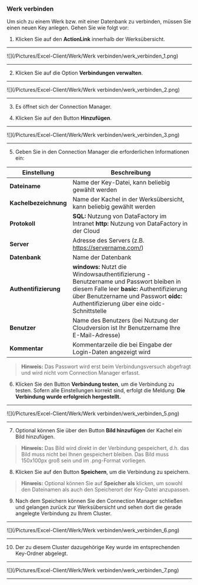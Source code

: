 ### Werk verbinden

Um sich zu einem Werk bzw. mit einer Datenbank zu verbinden, müssen Sie einen neuen Key anlegen. Gehen Sie wie folgt vor:

1) Klicken Sie auf den **ActionLink** innerhalb der Werksübersicht.  

---
![](/Pictures/Excel-Client/Werk/Werk verbinden/werk_verbinden_1.png)

---

2) Klicken Sie auf die Option **Verbindungen verwalten**.

---
![](/Pictures/Excel-Client/Werk/Werk verbinden/werk_verbinden_2.png)

---

3) Es öffnet sich der Connection Manager.

4) Klicken Sie auf den Button **Hinzufügen**.

---
![](/Pictures/Excel-Client/Werk/Werk verbinden/werk_verbinden_3.png)

---

5) Geben Sie in den Connection Manager die erforderlichen Informationen ein:

|Einstellung|Beschreibung|
| - | - |
|**Dateiname**|Name der Key-Datei, kann beliebig gewählt werden|
|**Kachelbezeichnung**|Name der Kachel in der Werksübersicht, kann beliebig gewählt werden|
|**Protokoll**|**SQL:** Nutzung von DataFactory im Intranet **http:** Nutzung von DataFactory in der Cloud|
|**Server**|Adresse des Servers (z.B. https://servername.com/)|
|**Datenbank**|Name der Datenbank|
|**Authentifizierung**|**windows:** Nutzt die Windowsauthentifizierung - Benutzername und Passwort bleiben in diesem Falle leer **basic:** Authentifizierung über Benutzername und Passwort **oidc:** Authentifizierung über eine oidc-Schnittstelle|
|**Benutzer**|Name des Benutzers (bei Nutzung der Cloudversion ist Ihr Benutzername Ihre E-Mail-Adresse)|
|**Kommentar**|Kommentarzeile die bei Eingabe der Login-Daten angezeigt wird|

>**Hinweis:** Das Passwort wird erst beim Verbindungsversuch abgefragt und wird nicht vom Connection Manager erfasst.

6) Klicken Sie den Button **Verbindung testen**, um die Verbindung zu testen. Sofern alle Einstellungen korrekt sind, erfolgt die Meldung: **Die Verbindung wurde erfolgreich hergestellt.**  

---
![](/Pictures/Excel-Client/Werk/Werk verbinden/werk_verbinden_5.png)

---

7) Optional können Sie über den Button **Bild hinzufügen** der Kachel ein Bild hinzufügen.  

> **Hinweis:** Das Bild wird direkt in der Verbindung gespeichert, d.h. das Bild muss nicht bei Ihnen gespeichert bleiben. Das Bild muss 150x100px groß sein und im .png-Format vorliegen.  

8) Klicken Sie auf den Button **Speichern**, um die Verbindung zu speichern.

>**Hinweis:** Optional können Sie auf **Speicher als** klicken, um sowohl den Dateinamen als auch den Speicherort der Key-Datei anzupassen.

9) Nach dem Speichern können Sie den Connection Manager schließen und gelangen zurück zur Werksübersicht und sehen dort die gerade angelegte Verbindung zu Ihrem Cluster.  

---
![](/Pictures/Excel-Client/Werk/Werk verbinden/werk_verbinden_6.png)

---

10) Der zu diesem Cluster dazugehörige Key wurde im entsprechenden Key-Ordner abgelegt.

---
![](/Pictures/Excel-Client/Werk/Werk verbinden/werk_verbinden_7.png)

---
